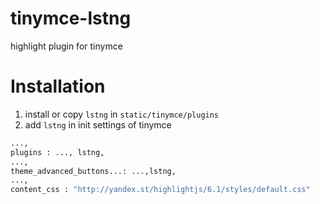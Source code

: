 tinymce-lstng
=============

highlight plugin for tinymce

Installation
=============
1. install or copy `lstng` in `static/tinymce/plugins`
2. add `lstng` in init settings of tinymce

```python
...,
plugins : ..., lstng,
...,
theme_advanced_buttons...: ...,lstng,
...,
content_css : "http://yandex.st/highlightjs/6.1/styles/default.css"
```
